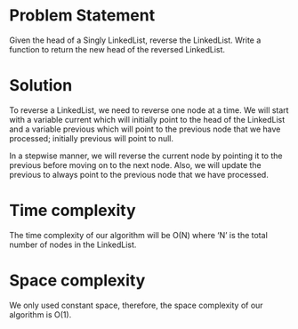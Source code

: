 # Problem Statement 
Given the head of a Singly LinkedList, reverse the LinkedList. 
Write a function to return the new head of the reversed LinkedList.

# Solution 
To reverse a LinkedList, we need to reverse one node at a time. We will start with a variable current which will initially point to the head of the LinkedList and a variable previous which will point to the previous node that we have processed; initially previous will point to null.

In a stepwise manner, we will reverse the current node by pointing it to the previous before moving on to the next node. Also, we will update the previous to always point to the previous node that we have processed. 

# Time complexity 
The time complexity of our algorithm will be O(N) where ‘N’ is the total number of nodes in the LinkedList.

# Space complexity 
We only used constant space, therefore, the space complexity of our algorithm is O(1).